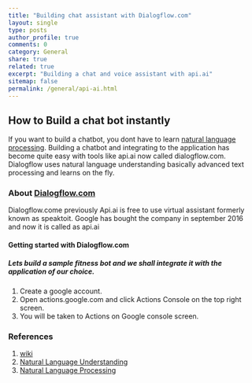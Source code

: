 ```yaml
---
title: "Building chat assistant with Dialogflow.com"
layout: single
type: posts
author_profile: true
comments: 0
category: General
share: true
related: true
excerpt: "Building a chat and voice assistant with api.ai"
sitemap: false
permalink: /general/api-ai.html
---
```


## How to Build a chat bot instantly
If you want to build a chatbot, you dont have to learn [natural language processing](https://en.wikipedia.org/wiki/Natural_language_processing). Building a chatbot and integrating to the application has become quite easy with tools like api.ai now called dialogflow.com. Dialogflow uses natural language understanding basically advanced text processing and learns on the fly.


### About [Dialogflow.com](https://dialogflow.com)
Dialogflow.come previously Api.ai is free to use virtual assistant formerly known as speaktoit. Google has bought the company in september 2016 and now it is called as api.ai

#### Getting started with Dialogflow.com
##### Lets build a sample fitness bot and we shall integrate it with the application of our choice.

1. Create a google account.
2. Open actions.google.com and click Actions Console on the top right screen.
3. You will be taken to Actions on Google console screen.



### References
1. [wiki](https://en.wikipedia.org/wiki/API.AI)
2. [Natural Language Understanding](https://en.wikipedia.org/wiki/Natural_language_understanding)
3. [Natural Language Processing](https://en.wikipedia.org/wiki/Natural_language_processing)



